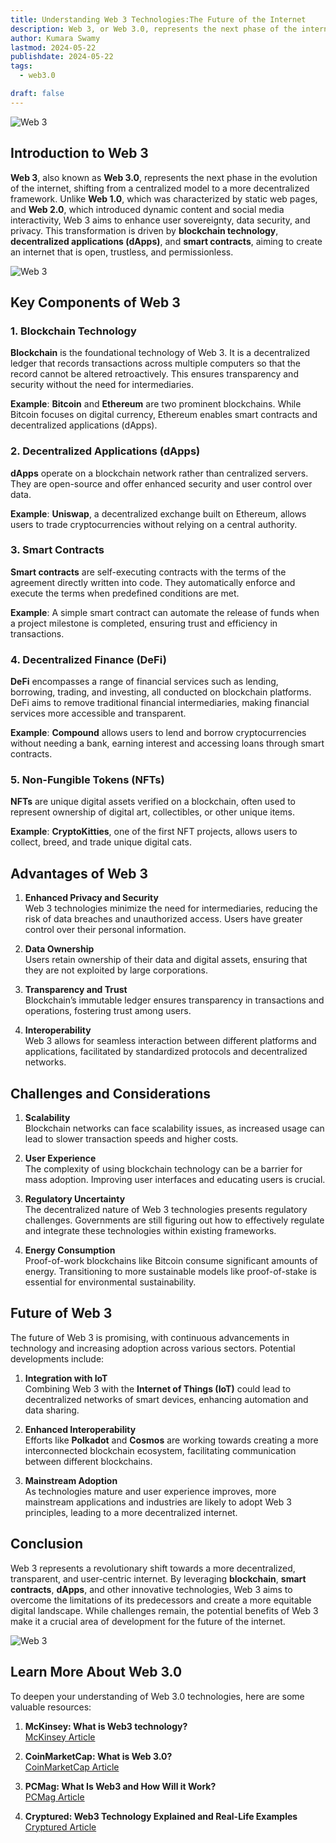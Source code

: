 ```yaml
---
title: Understanding Web 3 Technologies:The Future of the Internet
description: Web 3, or Web 3.0, represents the next phase of the internet, focusing on decentralization, user sovereignty, and enhanced privacy through technologies like blockchain, decentralized applications (dApps), and smart contracts. It aims to create a transparent, secure, and user-controlled digital landscape.
author: Kumara Swamy
lastmod: 2024-05-22
publishdate: 2024-05-22
tags:
  - web3.0

draft: false
---
```


![Web 3](https://www.verdict.co.uk/wp-content/uploads/2022/12/Shutterstock_2183804245.jpg)

## Introduction to Web 3

**Web 3**, also known as **Web 3.0**, represents the next phase in the evolution of the internet, shifting from a centralized model to a more decentralized framework. Unlike **Web 1.0**, which was characterized by static web pages, and **Web 2.0**, which introduced dynamic content and social media interactivity, Web 3 aims to enhance user sovereignty, data security, and privacy. This transformation is driven by **blockchain technology**, **decentralized applications (dApps)**, and **smart contracts**, aiming to create an internet that is open, trustless, and permissionless.

![Web 3](https://bunny-wp-pullzone-nb318evfcx.b-cdn.net/wp-content/uploads/2022/09/i592.png)

## Key Components of Web 3

### 1. Blockchain Technology

**Blockchain** is the foundational technology of Web 3. It is a decentralized ledger that records transactions across multiple computers so that the record cannot be altered retroactively. This ensures transparency and security without the need for intermediaries.

**Example**: **Bitcoin** and **Ethereum** are two prominent blockchains. While Bitcoin focuses on digital currency, Ethereum enables smart contracts and decentralized applications (dApps).

### 2. Decentralized Applications (dApps)

**dApps** operate on a blockchain network rather than centralized servers. They are open-source and offer enhanced security and user control over data.

**Example**: **Uniswap**, a decentralized exchange built on Ethereum, allows users to trade cryptocurrencies without relying on a central authority.

### 3. Smart Contracts

**Smart contracts** are self-executing contracts with the terms of the agreement directly written into code. They automatically enforce and execute the terms when predefined conditions are met.

**Example**: A simple smart contract can automate the release of funds when a project milestone is completed, ensuring trust and efficiency in transactions.

### 4. Decentralized Finance (DeFi)

**DeFi** encompasses a range of financial services such as lending, borrowing, trading, and investing, all conducted on blockchain platforms. DeFi aims to remove traditional financial intermediaries, making financial services more accessible and transparent.

**Example**: **Compound** allows users to lend and borrow cryptocurrencies without needing a bank, earning interest and accessing loans through smart contracts.

### 5. Non-Fungible Tokens (NFTs)

**NFTs** are unique digital assets verified on a blockchain, often used to represent ownership of digital art, collectibles, or other unique items.

**Example**: **CryptoKitties**, one of the first NFT projects, allows users to collect, breed, and trade unique digital cats.

## Advantages of Web 3

1. **Enhanced Privacy and Security**  
   Web 3 technologies minimize the need for intermediaries, reducing the risk of data breaches and unauthorized access. Users have greater control over their personal information.

2. **Data Ownership**  
   Users retain ownership of their data and digital assets, ensuring that they are not exploited by large corporations.

3. **Transparency and Trust**  
   Blockchain’s immutable ledger ensures transparency in transactions and operations, fostering trust among users.

4. **Interoperability**  
   Web 3 allows for seamless interaction between different platforms and applications, facilitated by standardized protocols and decentralized networks.

## Challenges and Considerations

1. **Scalability**  
   Blockchain networks can face scalability issues, as increased usage can lead to slower transaction speeds and higher costs.

2. **User Experience**  
   The complexity of using blockchain technology can be a barrier for mass adoption. Improving user interfaces and educating users is crucial.

3. **Regulatory Uncertainty**  
   The decentralized nature of Web 3 technologies presents regulatory challenges. Governments are still figuring out how to effectively regulate and integrate these technologies within existing frameworks.

4. **Energy Consumption**  
   Proof-of-work blockchains like Bitcoin consume significant amounts of energy. Transitioning to more sustainable models like proof-of-stake is essential for environmental sustainability.

## Future of Web 3

The future of Web 3 is promising, with continuous advancements in technology and increasing adoption across various sectors. Potential developments include:

1. **Integration with IoT**  
   Combining Web 3 with the **Internet of Things (IoT)** could lead to decentralized networks of smart devices, enhancing automation and data sharing.

2. **Enhanced Interoperability**  
   Efforts like **Polkadot** and **Cosmos** are working towards creating a more interconnected blockchain ecosystem, facilitating communication between different blockchains.

3. **Mainstream Adoption**  
   As technologies mature and user experience improves, more mainstream applications and industries are likely to adopt Web 3 principles, leading to a more decentralized internet.

## Conclusion

Web 3 represents a revolutionary shift towards a more decentralized, transparent, and user-centric internet. By leveraging **blockchain**, **smart contracts**, **dApps**, and other innovative technologies, Web 3 aims to overcome the limitations of its predecessors and create a more equitable digital landscape. While challenges remain, the potential benefits of Web 3 make it a crucial area of development for the future of the internet.

![Web 3](https://miro.medium.com/v2/resize:fit:1400/1*5fLjOFTilr6T9OjVWkH2ow.png)

## Learn More About Web 3.0

To deepen your understanding of Web 3.0 technologies, here are some valuable resources:

1. **McKinsey: What is Web3 technology?**  
   [McKinsey Article](https://www.mckinsey.com/business-functions/mckinsey-digital/our-insights/what-is-web3-technology)

2. **CoinMarketCap: What is Web 3.0?**  
   [CoinMarketCap Article](https://coinmarketcap.com/alexandria/glossary/web-3)

3. **PCMag: What Is Web3 and How Will it Work?**  
   [PCMag Article](https://www.pcmag.com/what-is-web3)

4. **Cryptured: Web3 Technology Explained and Real-Life Examples**  
   [Cryptured Article](https://www.cryptured.com/web3-technology-explained-and-real-life-examples)
